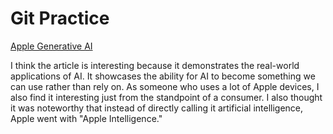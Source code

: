 # Git Practice
[Apple Generative AI](https://www.cnet.com/tech/mobile/what-is-apple-intelligence-everything-to-know-about-iphone-16-ai-features/)

I think the article is interesting because it demonstrates the real-world applications of AI. It showcases the ability for AI to become something we can use rather than rely on. As someone who uses a lot of Apple devices, I also find it interesting just from the standpoint of a consumer. I also thought it was noteworthy that instead of directly calling it artificial intelligence, Apple went with "Apple Intelligence."